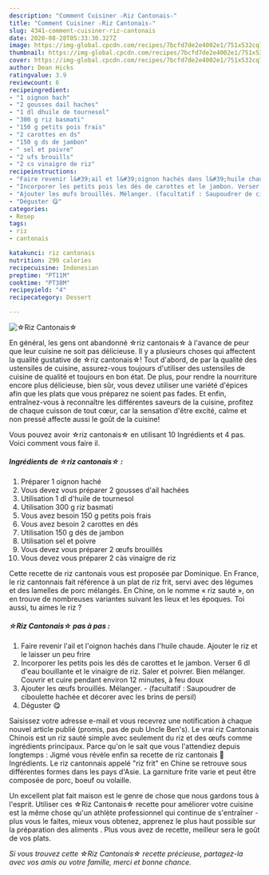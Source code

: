 ```yaml
---
description: "Comment Cuisiner ☆Riz Cantonais☆"
title: "Comment Cuisiner ☆Riz Cantonais☆"
slug: 4341-comment-cuisiner-riz-cantonais
date: 2020-08-28T05:33:30.327Z
image: https://img-global.cpcdn.com/recipes/7bcfd7de2e4002e1/751x532cq70/☆riz-cantonais☆-photo-principale-de-la-recette.jpg
thumbnail: https://img-global.cpcdn.com/recipes/7bcfd7de2e4002e1/751x532cq70/☆riz-cantonais☆-photo-principale-de-la-recette.jpg
cover: https://img-global.cpcdn.com/recipes/7bcfd7de2e4002e1/751x532cq70/☆riz-cantonais☆-photo-principale-de-la-recette.jpg
author: Dean Hicks
ratingvalue: 3.9
reviewcount: 6
recipeingredient:
- "1 oignon hach"
- "2 gousses dail haches"
- "1 dl dhuile de tournesol"
- "300 g riz basmati"
- "150 g petits pois frais"
- "2 carottes en ds"
- "150 g ds de jambon"
- " sel et poivre"
- "2 ufs brouills"
- "2 cs vinaigre de riz"
recipeinstructions:
- "Faire revenir l&#39;ail et l&#39;oignon hachés dans l&#39;huile chaude. Ajouter le riz et le laisser un peu frire"
- "Incorporer les petits pois les dés de carottes et le jambon. Verser 6 dl d&#39;eau bouillante et le vinaigre de riz. Saler et poivrer. Bien mélanger. Couvrir et cuire pendant environ 12 minutes, à feu doux"
- "Ajouter les œufs brouillés. Mélanger. (facultatif : Saupoudrer de ciboulette hachée et décorer avec les brins de persil)"
- "Déguster 😋"
categories:
- Resep
tags:
- riz
- cantonais

katakunci: riz cantonais 
nutrition: 299 calories
recipecuisine: Indonesian
preptime: "PT11M"
cooktime: "PT38M"
recipeyield: "4"
recipecategory: Dessert

---
```



![☆Riz Cantonais☆](https://img-global.cpcdn.com/recipes/7bcfd7de2e4002e1/751x532cq70/☆riz-cantonais☆-photo-principale-de-la-recette.jpg)

En général, les gens ont abandonné ☆riz cantonais☆ à l'avance de peur que leur cuisine ne soit pas délicieuse. Il y a plusieurs choses qui affectent la qualité gustative de ☆riz cantonais☆! Tout d'abord, de par la qualité des ustensiles de cuisine, assurez-vous toujours d'utiliser des ustensiles de cuisine de qualité et toujours en bon état. De plus, pour rendre la nourriture encore plus délicieuse, bien sûr, vous devez utiliser une variété d'épices afin que les plats que vous préparez ne soient pas fades. Et enfin, entraînez-vous à reconnaître les différentes saveurs de la cuisine, profitez de chaque cuisson de tout cœur, car la sensation d'être excité, calme et non pressé affecte aussi le goût de la cuisine!

<!--inarticleads1-->

Vous pouvez avoir ☆riz cantonais☆ en utilisant 10 Ingrédients et 4 pas. Voici comment vous faire il.

##### Ingrédients de ☆riz cantonais☆ :

1. Préparer 1 oignon haché
1. Vous devez vous préparer 2 gousses d&#39;ail hachées
1. Utilisation 1 dl d&#39;huile de tournesol
1. Utilisation 300 g riz basmati
1. Vous avez besoin 150 g petits pois frais
1. Vous avez besoin 2 carottes en dés
1. Utilisation 150 g dés de jambon
1. Utilisation  sel et poivre
1. Vous devez vous préparer 2 œufs brouillés
1. Vous devez vous préparer 2 càs vinaigre de riz


Cette recette de riz cantonais vous est proposée par Dominique. En France, le riz cantonnais fait référence à un plat de riz frit, servi avec des légumes et des lamelles de porc mélangés. En Chine, on le nomme « riz sauté », on en trouve de nombreuses variantes suivant les lieux et les époques. Toi aussi, tu aimes le riz ? 

<!--inarticleads2-->

##### ☆Riz Cantonais☆ pas à pas :

1. Faire revenir l&#39;ail et l&#39;oignon hachés dans l&#39;huile chaude. Ajouter le riz et le laisser un peu frire
1. Incorporer les petits pois les dés de carottes et le jambon. Verser 6 dl d&#39;eau bouillante et le vinaigre de riz. Saler et poivrer. Bien mélanger. Couvrir et cuire pendant environ 12 minutes, à feu doux
1. Ajouter les œufs brouillés. Mélanger. - (facultatif : Saupoudrer de ciboulette hachée et décorer avec les brins de persil)
1. Déguster 😋


Saisissez votre adresse e-mail et vous recevrez une notification à chaque nouvel article publié (promis, pas de pub Uncle Ben&#39;s). Le vrai riz Cantonais Chinois est un riz sauté simple avec seulement du riz et des œufs comme ingrédients principaux. Parce qu&#39;on le sait que vous l&#39;attendiez depuis longtemps : Jigmé vous révèle enfin sa recette de riz cantonais 🥗 Ingrédients. Le riz cantonnais appelé &#34;riz frit&#34; en Chine se retrouve sous différentes formes dans les pays d&#39;Asie. La garniture frite varie et peut être composée de porc, boeuf ou volaille. 

<!--inarticleads1-->

<p>
Un excellent plat fait maison est le genre de chose que nous gardons tous à l'esprit. Utiliser ces ☆Riz Cantonais☆ recette pour améliorer votre cuisine est la même chose qu'un athlète professionnel qui continue de s'entraîner - plus vous le faites, mieux vous obtenez, apprenez le plus haut possible sur la préparation des aliments . Plus vous avez de recette, meilleur sera le goût de vos plats.
</p>

<p>
<i>Si vous trouvez cette ☆Riz Cantonais☆ recette précieuse, partagez-la avec vos amis ou votre famille, merci et bonne chance.</i>
</p>
